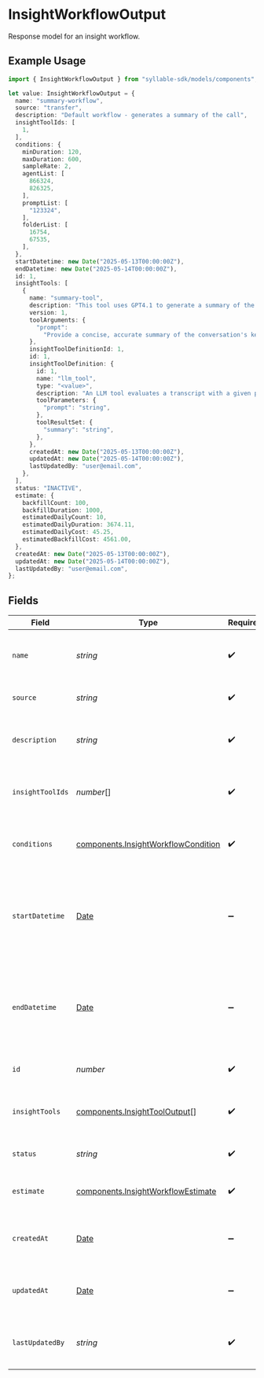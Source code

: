 # InsightWorkflowOutput

Response model for an insight workflow.

## Example Usage

```typescript
import { InsightWorkflowOutput } from "syllable-sdk/models/components";

let value: InsightWorkflowOutput = {
  name: "summary-workflow",
  source: "transfer",
  description: "Default workflow - generates a summary of the call",
  insightToolIds: [
    1,
  ],
  conditions: {
    minDuration: 120,
    maxDuration: 600,
    sampleRate: 2,
    agentList: [
      866324,
      826325,
    ],
    promptList: [
      "123324",
    ],
    folderList: [
      16754,
      67535,
    ],
  },
  startDatetime: new Date("2025-05-13T00:00:00Z"),
  endDatetime: new Date("2025-05-14T00:00:00Z"),
  id: 1,
  insightTools: [
    {
      name: "summary-tool",
      description: "This tool uses GPT4.1 to generate a summary of the call",
      version: 1,
      toolArguments: {
        "prompt":
          "Provide a concise, accurate summary of the conversation's key points, focusing on the user's goal and how the agent responded",
      },
      insightToolDefinitionId: 1,
      id: 1,
      insightToolDefinition: {
        id: 1,
        name: "llm_tool",
        type: "<value>",
        description: "An LLM tool evaluates a transcript with a given prompt",
        toolParameters: {
          "prompt": "string",
        },
        toolResultSet: {
          "summary": "string",
        },
      },
      createdAt: new Date("2025-05-13T00:00:00Z"),
      updatedAt: new Date("2025-05-14T00:00:00Z"),
      lastUpdatedBy: "user@email.com",
    },
  ],
  status: "INACTIVE",
  estimate: {
    backfillCount: 100,
    backfillDuration: 1000,
    estimatedDailyCount: 10,
    estimatedDailyDuration: 3674.11,
    estimatedDailyCost: 45.25,
    estimatedBackfillCost: 4561.00,
  },
  createdAt: new Date("2025-05-13T00:00:00Z"),
  updatedAt: new Date("2025-05-14T00:00:00Z"),
  lastUpdatedBy: "user@email.com",
};
```

## Fields

| Field                                                                                              | Type                                                                                               | Required                                                                                           | Description                                                                                        | Example                                                                                            |
| -------------------------------------------------------------------------------------------------- | -------------------------------------------------------------------------------------------------- | -------------------------------------------------------------------------------------------------- | -------------------------------------------------------------------------------------------------- | -------------------------------------------------------------------------------------------------- |
| `name`                                                                                             | *string*                                                                                           | :heavy_check_mark:                                                                                 | Human-readable name of insight workflow                                                            | summary-workflow                                                                                   |
| `source`                                                                                           | *string*                                                                                           | :heavy_check_mark:                                                                                 | Source of the insight workflow                                                                     | agent                                                                                              |
| `description`                                                                                      | *string*                                                                                           | :heavy_check_mark:                                                                                 | Text description of insight workflow                                                               | Default workflow - generates a summary of the call                                                 |
| `insightToolIds`                                                                                   | *number*[]                                                                                         | :heavy_check_mark:                                                                                 | List of IDs of insight tool configurations used in the workflow                                    | [<br/>1<br/>]                                                                                      |
| `conditions`                                                                                       | [components.InsightWorkflowCondition](../../models/components/insightworkflowcondition.md)         | :heavy_check_mark:                                                                                 | Model for the conditions that trigger an insight workflow.                                         |                                                                                                    |
| `startDatetime`                                                                                    | [Date](https://developer.mozilla.org/en-US/docs/Web/JavaScript/Reference/Global_Objects/Date)      | :heavy_minus_sign:                                                                                 | Timestamp for when the insight workflow should start. An empty value indicates start on activation | 2025-05-13T00:00:00Z                                                                               |
| `endDatetime`                                                                                      | [Date](https://developer.mozilla.org/en-US/docs/Web/JavaScript/Reference/Global_Objects/Date)      | :heavy_minus_sign:                                                                                 | Timestamp of when the insight workflow should end. An empty value indicates no end                 | 2025-05-14T00:00:00Z                                                                               |
| `id`                                                                                               | *number*                                                                                           | :heavy_check_mark:                                                                                 | Internal ID of the insight workflow                                                                | 1                                                                                                  |
| `insightTools`                                                                                     | [components.InsightToolOutput](../../models/components/insighttooloutput.md)[]                     | :heavy_check_mark:                                                                                 | List of insight tool configurations used in the workflow                                           |                                                                                                    |
| `status`                                                                                           | *string*                                                                                           | :heavy_check_mark:                                                                                 | Status of the insight workflow                                                                     | ACTIVE                                                                                             |
| `estimate`                                                                                         | [components.InsightWorkflowEstimate](../../models/components/insightworkflowestimate.md)           | :heavy_check_mark:                                                                                 | Response model for an insight workflow.                                                            |                                                                                                    |
| `createdAt`                                                                                        | [Date](https://developer.mozilla.org/en-US/docs/Web/JavaScript/Reference/Global_Objects/Date)      | :heavy_minus_sign:                                                                                 | Timestamp at which the insight workflow was created                                                | 2025-05-13T00:00:00Z                                                                               |
| `updatedAt`                                                                                        | [Date](https://developer.mozilla.org/en-US/docs/Web/JavaScript/Reference/Global_Objects/Date)      | :heavy_minus_sign:                                                                                 | Timestamp of most recent update to the insight workflow                                            | 2025-05-14T00:00:00Z                                                                               |
| `lastUpdatedBy`                                                                                    | *string*                                                                                           | :heavy_check_mark:                                                                                 | Email of user who last updated Insight Workflow                                                    | user@email.com                                                                                     |